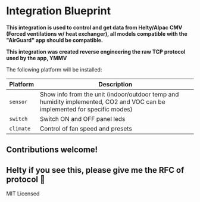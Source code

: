 # Integration Blueprint

**This integration is used to control and get data from Helty/Alpac CMV (Forced ventilations w/ heat exchanger), all models compatible with the "AirGuard" app should be compatible.**

**This integration was created reverse engineering the raw TCP protocol used by the app, YMMV**

The following platform will be installed:

Platform | Description
-- | --
`sensor` | Show info from the unit (indoor/outdoor temp and humidity implemented, CO2 and VOC can be implemented for specific modes)
`switch` | Switch ON and OFF panel leds
`climate` | Control of fan speed and presets

## Contributions welcome!

## Helty if you see this, please give me the RFC of protocol :pray:

MIT Licensed
